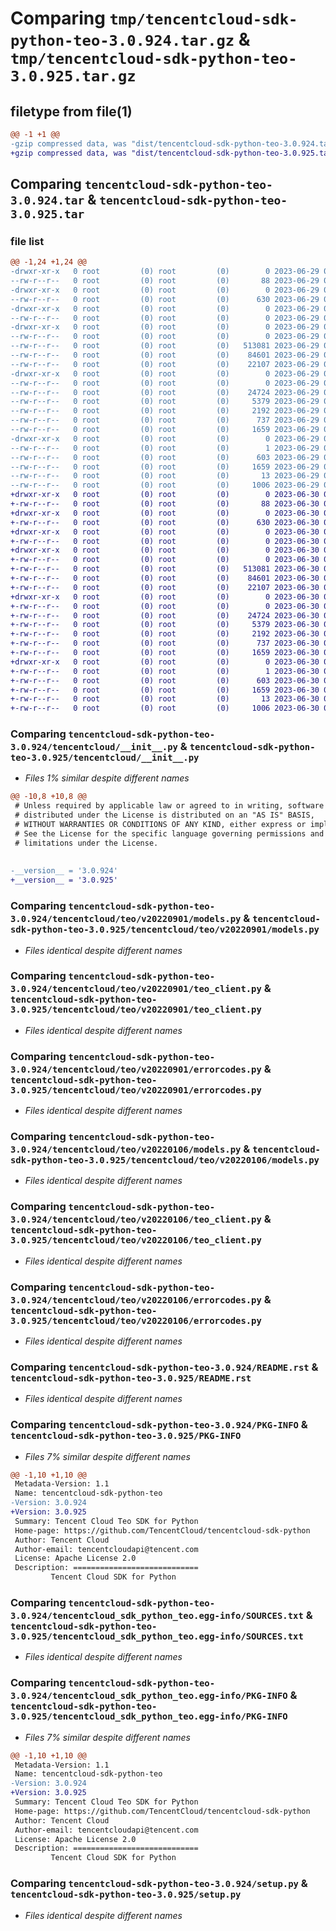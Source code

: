 # Comparing `tmp/tencentcloud-sdk-python-teo-3.0.924.tar.gz` & `tmp/tencentcloud-sdk-python-teo-3.0.925.tar.gz`

## filetype from file(1)

```diff
@@ -1 +1 @@
-gzip compressed data, was "dist/tencentcloud-sdk-python-teo-3.0.924.tar", last modified: Thu Jun 29 00:45:57 2023, max compression
+gzip compressed data, was "dist/tencentcloud-sdk-python-teo-3.0.925.tar", last modified: Fri Jun 30 02:23:38 2023, max compression
```

## Comparing `tencentcloud-sdk-python-teo-3.0.924.tar` & `tencentcloud-sdk-python-teo-3.0.925.tar`

### file list

```diff
@@ -1,24 +1,24 @@
-drwxr-xr-x   0 root         (0) root         (0)        0 2023-06-29 00:45:57.000000 tencentcloud-sdk-python-teo-3.0.924/
--rw-r--r--   0 root         (0) root         (0)       88 2023-06-29 00:45:57.000000 tencentcloud-sdk-python-teo-3.0.924/setup.cfg
-drwxr-xr-x   0 root         (0) root         (0)        0 2023-06-29 00:45:57.000000 tencentcloud-sdk-python-teo-3.0.924/tencentcloud/
--rw-r--r--   0 root         (0) root         (0)      630 2023-06-29 00:45:57.000000 tencentcloud-sdk-python-teo-3.0.924/tencentcloud/__init__.py
-drwxr-xr-x   0 root         (0) root         (0)        0 2023-06-29 00:45:57.000000 tencentcloud-sdk-python-teo-3.0.924/tencentcloud/teo/
--rw-r--r--   0 root         (0) root         (0)        0 2023-06-29 00:45:57.000000 tencentcloud-sdk-python-teo-3.0.924/tencentcloud/teo/__init__.py
-drwxr-xr-x   0 root         (0) root         (0)        0 2023-06-29 00:45:57.000000 tencentcloud-sdk-python-teo-3.0.924/tencentcloud/teo/v20220901/
--rw-r--r--   0 root         (0) root         (0)        0 2023-06-29 00:45:57.000000 tencentcloud-sdk-python-teo-3.0.924/tencentcloud/teo/v20220901/__init__.py
--rw-r--r--   0 root         (0) root         (0)   513081 2023-06-29 00:45:57.000000 tencentcloud-sdk-python-teo-3.0.924/tencentcloud/teo/v20220901/models.py
--rw-r--r--   0 root         (0) root         (0)    84601 2023-06-29 00:45:57.000000 tencentcloud-sdk-python-teo-3.0.924/tencentcloud/teo/v20220901/teo_client.py
--rw-r--r--   0 root         (0) root         (0)    22107 2023-06-29 00:45:57.000000 tencentcloud-sdk-python-teo-3.0.924/tencentcloud/teo/v20220901/errorcodes.py
-drwxr-xr-x   0 root         (0) root         (0)        0 2023-06-29 00:45:57.000000 tencentcloud-sdk-python-teo-3.0.924/tencentcloud/teo/v20220106/
--rw-r--r--   0 root         (0) root         (0)        0 2023-06-29 00:45:57.000000 tencentcloud-sdk-python-teo-3.0.924/tencentcloud/teo/v20220106/__init__.py
--rw-r--r--   0 root         (0) root         (0)    24724 2023-06-29 00:45:57.000000 tencentcloud-sdk-python-teo-3.0.924/tencentcloud/teo/v20220106/models.py
--rw-r--r--   0 root         (0) root         (0)     5379 2023-06-29 00:45:57.000000 tencentcloud-sdk-python-teo-3.0.924/tencentcloud/teo/v20220106/teo_client.py
--rw-r--r--   0 root         (0) root         (0)     2192 2023-06-29 00:45:57.000000 tencentcloud-sdk-python-teo-3.0.924/tencentcloud/teo/v20220106/errorcodes.py
--rw-r--r--   0 root         (0) root         (0)      737 2023-06-29 00:45:57.000000 tencentcloud-sdk-python-teo-3.0.924/README.rst
--rw-r--r--   0 root         (0) root         (0)     1659 2023-06-29 00:45:57.000000 tencentcloud-sdk-python-teo-3.0.924/PKG-INFO
-drwxr-xr-x   0 root         (0) root         (0)        0 2023-06-29 00:45:57.000000 tencentcloud-sdk-python-teo-3.0.924/tencentcloud_sdk_python_teo.egg-info/
--rw-r--r--   0 root         (0) root         (0)        1 2023-06-29 00:45:57.000000 tencentcloud-sdk-python-teo-3.0.924/tencentcloud_sdk_python_teo.egg-info/dependency_links.txt
--rw-r--r--   0 root         (0) root         (0)      603 2023-06-29 00:45:57.000000 tencentcloud-sdk-python-teo-3.0.924/tencentcloud_sdk_python_teo.egg-info/SOURCES.txt
--rw-r--r--   0 root         (0) root         (0)     1659 2023-06-29 00:45:57.000000 tencentcloud-sdk-python-teo-3.0.924/tencentcloud_sdk_python_teo.egg-info/PKG-INFO
--rw-r--r--   0 root         (0) root         (0)       13 2023-06-29 00:45:57.000000 tencentcloud-sdk-python-teo-3.0.924/tencentcloud_sdk_python_teo.egg-info/top_level.txt
--rw-r--r--   0 root         (0) root         (0)     1006 2023-06-29 00:45:57.000000 tencentcloud-sdk-python-teo-3.0.924/setup.py
+drwxr-xr-x   0 root         (0) root         (0)        0 2023-06-30 02:23:38.000000 tencentcloud-sdk-python-teo-3.0.925/
+-rw-r--r--   0 root         (0) root         (0)       88 2023-06-30 02:23:38.000000 tencentcloud-sdk-python-teo-3.0.925/setup.cfg
+drwxr-xr-x   0 root         (0) root         (0)        0 2023-06-30 02:23:38.000000 tencentcloud-sdk-python-teo-3.0.925/tencentcloud/
+-rw-r--r--   0 root         (0) root         (0)      630 2023-06-30 02:23:38.000000 tencentcloud-sdk-python-teo-3.0.925/tencentcloud/__init__.py
+drwxr-xr-x   0 root         (0) root         (0)        0 2023-06-30 02:23:38.000000 tencentcloud-sdk-python-teo-3.0.925/tencentcloud/teo/
+-rw-r--r--   0 root         (0) root         (0)        0 2023-06-30 02:23:38.000000 tencentcloud-sdk-python-teo-3.0.925/tencentcloud/teo/__init__.py
+drwxr-xr-x   0 root         (0) root         (0)        0 2023-06-30 02:23:38.000000 tencentcloud-sdk-python-teo-3.0.925/tencentcloud/teo/v20220901/
+-rw-r--r--   0 root         (0) root         (0)        0 2023-06-30 02:23:38.000000 tencentcloud-sdk-python-teo-3.0.925/tencentcloud/teo/v20220901/__init__.py
+-rw-r--r--   0 root         (0) root         (0)   513081 2023-06-30 02:23:38.000000 tencentcloud-sdk-python-teo-3.0.925/tencentcloud/teo/v20220901/models.py
+-rw-r--r--   0 root         (0) root         (0)    84601 2023-06-30 02:23:38.000000 tencentcloud-sdk-python-teo-3.0.925/tencentcloud/teo/v20220901/teo_client.py
+-rw-r--r--   0 root         (0) root         (0)    22107 2023-06-30 02:23:38.000000 tencentcloud-sdk-python-teo-3.0.925/tencentcloud/teo/v20220901/errorcodes.py
+drwxr-xr-x   0 root         (0) root         (0)        0 2023-06-30 02:23:38.000000 tencentcloud-sdk-python-teo-3.0.925/tencentcloud/teo/v20220106/
+-rw-r--r--   0 root         (0) root         (0)        0 2023-06-30 02:23:38.000000 tencentcloud-sdk-python-teo-3.0.925/tencentcloud/teo/v20220106/__init__.py
+-rw-r--r--   0 root         (0) root         (0)    24724 2023-06-30 02:23:38.000000 tencentcloud-sdk-python-teo-3.0.925/tencentcloud/teo/v20220106/models.py
+-rw-r--r--   0 root         (0) root         (0)     5379 2023-06-30 02:23:38.000000 tencentcloud-sdk-python-teo-3.0.925/tencentcloud/teo/v20220106/teo_client.py
+-rw-r--r--   0 root         (0) root         (0)     2192 2023-06-30 02:23:38.000000 tencentcloud-sdk-python-teo-3.0.925/tencentcloud/teo/v20220106/errorcodes.py
+-rw-r--r--   0 root         (0) root         (0)      737 2023-06-30 02:23:38.000000 tencentcloud-sdk-python-teo-3.0.925/README.rst
+-rw-r--r--   0 root         (0) root         (0)     1659 2023-06-30 02:23:38.000000 tencentcloud-sdk-python-teo-3.0.925/PKG-INFO
+drwxr-xr-x   0 root         (0) root         (0)        0 2023-06-30 02:23:38.000000 tencentcloud-sdk-python-teo-3.0.925/tencentcloud_sdk_python_teo.egg-info/
+-rw-r--r--   0 root         (0) root         (0)        1 2023-06-30 02:23:38.000000 tencentcloud-sdk-python-teo-3.0.925/tencentcloud_sdk_python_teo.egg-info/dependency_links.txt
+-rw-r--r--   0 root         (0) root         (0)      603 2023-06-30 02:23:38.000000 tencentcloud-sdk-python-teo-3.0.925/tencentcloud_sdk_python_teo.egg-info/SOURCES.txt
+-rw-r--r--   0 root         (0) root         (0)     1659 2023-06-30 02:23:38.000000 tencentcloud-sdk-python-teo-3.0.925/tencentcloud_sdk_python_teo.egg-info/PKG-INFO
+-rw-r--r--   0 root         (0) root         (0)       13 2023-06-30 02:23:38.000000 tencentcloud-sdk-python-teo-3.0.925/tencentcloud_sdk_python_teo.egg-info/top_level.txt
+-rw-r--r--   0 root         (0) root         (0)     1006 2023-06-30 02:23:38.000000 tencentcloud-sdk-python-teo-3.0.925/setup.py
```

### Comparing `tencentcloud-sdk-python-teo-3.0.924/tencentcloud/__init__.py` & `tencentcloud-sdk-python-teo-3.0.925/tencentcloud/__init__.py`

 * *Files 1% similar despite different names*

```diff
@@ -10,8 +10,8 @@
 # Unless required by applicable law or agreed to in writing, software
 # distributed under the License is distributed on an "AS IS" BASIS,
 # WITHOUT WARRANTIES OR CONDITIONS OF ANY KIND, either express or implied.
 # See the License for the specific language governing permissions and
 # limitations under the License.
 
 
-__version__ = '3.0.924'
+__version__ = '3.0.925'
```

### Comparing `tencentcloud-sdk-python-teo-3.0.924/tencentcloud/teo/v20220901/models.py` & `tencentcloud-sdk-python-teo-3.0.925/tencentcloud/teo/v20220901/models.py`

 * *Files identical despite different names*

### Comparing `tencentcloud-sdk-python-teo-3.0.924/tencentcloud/teo/v20220901/teo_client.py` & `tencentcloud-sdk-python-teo-3.0.925/tencentcloud/teo/v20220901/teo_client.py`

 * *Files identical despite different names*

### Comparing `tencentcloud-sdk-python-teo-3.0.924/tencentcloud/teo/v20220901/errorcodes.py` & `tencentcloud-sdk-python-teo-3.0.925/tencentcloud/teo/v20220901/errorcodes.py`

 * *Files identical despite different names*

### Comparing `tencentcloud-sdk-python-teo-3.0.924/tencentcloud/teo/v20220106/models.py` & `tencentcloud-sdk-python-teo-3.0.925/tencentcloud/teo/v20220106/models.py`

 * *Files identical despite different names*

### Comparing `tencentcloud-sdk-python-teo-3.0.924/tencentcloud/teo/v20220106/teo_client.py` & `tencentcloud-sdk-python-teo-3.0.925/tencentcloud/teo/v20220106/teo_client.py`

 * *Files identical despite different names*

### Comparing `tencentcloud-sdk-python-teo-3.0.924/tencentcloud/teo/v20220106/errorcodes.py` & `tencentcloud-sdk-python-teo-3.0.925/tencentcloud/teo/v20220106/errorcodes.py`

 * *Files identical despite different names*

### Comparing `tencentcloud-sdk-python-teo-3.0.924/README.rst` & `tencentcloud-sdk-python-teo-3.0.925/README.rst`

 * *Files identical despite different names*

### Comparing `tencentcloud-sdk-python-teo-3.0.924/PKG-INFO` & `tencentcloud-sdk-python-teo-3.0.925/PKG-INFO`

 * *Files 7% similar despite different names*

```diff
@@ -1,10 +1,10 @@
 Metadata-Version: 1.1
 Name: tencentcloud-sdk-python-teo
-Version: 3.0.924
+Version: 3.0.925
 Summary: Tencent Cloud Teo SDK for Python
 Home-page: https://github.com/TencentCloud/tencentcloud-sdk-python
 Author: Tencent Cloud
 Author-email: tencentcloudapi@tencent.com
 License: Apache License 2.0
 Description: ============================
         Tencent Cloud SDK for Python
```

### Comparing `tencentcloud-sdk-python-teo-3.0.924/tencentcloud_sdk_python_teo.egg-info/SOURCES.txt` & `tencentcloud-sdk-python-teo-3.0.925/tencentcloud_sdk_python_teo.egg-info/SOURCES.txt`

 * *Files identical despite different names*

### Comparing `tencentcloud-sdk-python-teo-3.0.924/tencentcloud_sdk_python_teo.egg-info/PKG-INFO` & `tencentcloud-sdk-python-teo-3.0.925/tencentcloud_sdk_python_teo.egg-info/PKG-INFO`

 * *Files 7% similar despite different names*

```diff
@@ -1,10 +1,10 @@
 Metadata-Version: 1.1
 Name: tencentcloud-sdk-python-teo
-Version: 3.0.924
+Version: 3.0.925
 Summary: Tencent Cloud Teo SDK for Python
 Home-page: https://github.com/TencentCloud/tencentcloud-sdk-python
 Author: Tencent Cloud
 Author-email: tencentcloudapi@tencent.com
 License: Apache License 2.0
 Description: ============================
         Tencent Cloud SDK for Python
```

### Comparing `tencentcloud-sdk-python-teo-3.0.924/setup.py` & `tencentcloud-sdk-python-teo-3.0.925/setup.py`

 * *Files identical despite different names*

